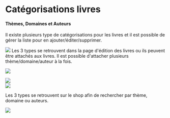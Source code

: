 Catégorisations livres
======================

#### Thèmes, Domaines et Auteurs

Il existe plusieurs type de catégorisations pour les livres et il est possible de gérer la liste pour en ajouter/éditer/supprimer.

![](https://library.test/images/sa4watVgNNZkNoDtmhiHf1mq1Px7r48VHHvDFE7H.png)
Les 3 types se retrouvent dans la page d'édition des livres ou ils peuvent être attachés aux livres. Il est possible d'attacher plusieurs thème/domaine/auteur à la fois.

![](https://library.test/images/XFXYnhOVHoWjDebUJZmuhTccqaL99UgigbTWUgJB.png)

![](https://library.test/images/Ke9QlH9nbJHeWIxOOsLrmHUfUHajInwxqj5GQlKK.png)  
![](https://library.test/images/9wtJKxNmGmiStamgt9jl9fP3hyX35wm9lZX4Nyif.png)
<div class="clearfix"></div>Les 3 types se retrouvent sur le shop afin de rechercher par thème, domaine ou auteurs.

![](https://library.test/images/GQvFxji2FAarlodFLoDZkLt9MNcSGFRkouWJsIrj.png)
